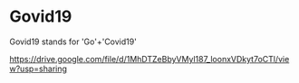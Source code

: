 # Govid19
Govid19 stands for 'Go'+'Covid19'

https://drive.google.com/file/d/1MhDTZeBbyVMyl187_loonxVDkyt7oCTl/view?usp=sharing
